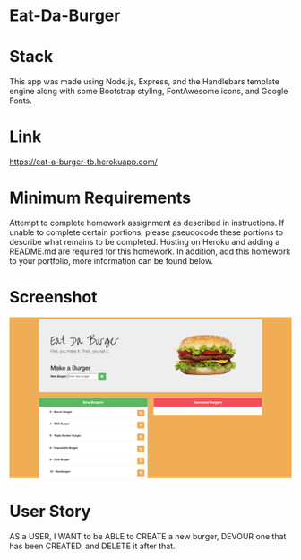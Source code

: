 # Eat-Da-Burger

# Stack
This app was made using Node.js, Express, and the Handlebars template engine along with some Bootstrap styling, FontAwesome icons, and Google Fonts. 

# Link
https://eat-a-burger-tb.herokuapp.com/

# Minimum Requirements
Attempt to complete homework assignment as described in instructions. If unable to complete certain portions, please pseudocode these portions to describe what remains to be completed. Hosting on Heroku and adding a README.md are required for this homework. In addition, add this homework to your portfolio, more information can be found below.

# Screenshot
![alt_text](./assets/images/Eat-Da-Burger_Screenshot.png)

# User Story
AS a USER, I WANT to be ABLE to CREATE a new burger, DEVOUR one that has been CREATED, and DELETE it after that. 